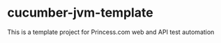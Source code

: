 cucumber-jvm-template
=====================
This is a template project for Princess.com web and API test automation
